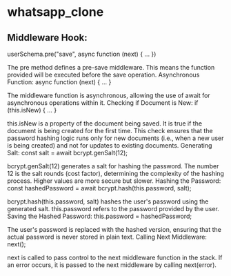 # whatsapp_clone


## Middleware Hook:
userSchema.pre("save", async function (next) { ... })

The pre method defines a pre-save middleware. This means the function provided will be executed before the save operation.
Asynchronous Function:
async function (next) { ... }

The middleware function is asynchronous, allowing the use of await for asynchronous operations within it.
Checking if Document is New:
if (this.isNew) { ... }

this.isNew is a property of the document being saved. It is true if the document is being created for the first time. This check ensures that the password hashing logic runs only for new documents (i.e., when a new user is being created) and not for updates to existing documents.
Generating Salt:
const salt = await bcrypt.genSalt(12);

bcrypt.genSalt(12) generates a salt for hashing the password. The number 12 is the salt rounds (cost factor), determining the complexity of the hashing process. Higher values are more secure but slower.
Hashing the Password:
const hashedPassword = await bcrypt.hash(this.password, salt);

bcrypt.hash(this.password, salt) hashes the user's password using the generated salt. this.password refers to the password provided by the user.
Saving the Hashed Password:
this.password = hashedPassword;

The user's password is replaced with the hashed version, ensuring that the actual password is never stored in plain text.
Calling Next Middleware:
next();

next is called to pass control to the next middleware function in the stack. If an error occurs, it is passed to the next middleware by calling next(error).